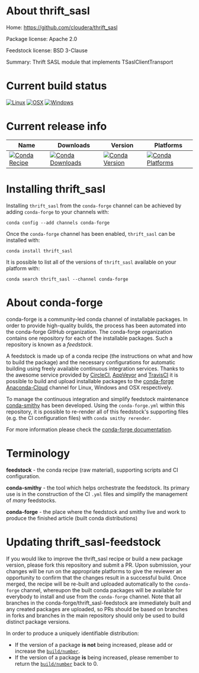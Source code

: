 About thrift_sasl
=================

Home: https://github.com/cloudera/thrift_sasl

Package license: Apache 2.0

Feedstock license: BSD 3-Clause

Summary: Thrift SASL module that implements TSaslClientTransport



Current build status
====================

[![Linux](https://img.shields.io/circleci/project/github/conda-forge/thrift_sasl-feedstock/master.svg?label=Linux)](https://circleci.com/gh/conda-forge/thrift_sasl-feedstock)
[![OSX](https://img.shields.io/travis/conda-forge/thrift_sasl-feedstock/master.svg?label=macOS)](https://travis-ci.org/conda-forge/thrift_sasl-feedstock)
[![Windows](https://img.shields.io/appveyor/ci/conda-forge/thrift_sasl-feedstock/master.svg?label=Windows)](https://ci.appveyor.com/project/conda-forge/thrift-sasl-feedstock/branch/master)

Current release info
====================

| Name | Downloads | Version | Platforms |
| --- | --- | --- | --- |
| [![Conda Recipe](https://img.shields.io/badge/recipe-thrift_sasl-green.svg)](https://anaconda.org/conda-forge/thrift_sasl) | [![Conda Downloads](https://img.shields.io/conda/dn/conda-forge/thrift_sasl.svg)](https://anaconda.org/conda-forge/thrift_sasl) | [![Conda Version](https://img.shields.io/conda/vn/conda-forge/thrift_sasl.svg)](https://anaconda.org/conda-forge/thrift_sasl) | [![Conda Platforms](https://img.shields.io/conda/pn/conda-forge/thrift_sasl.svg)](https://anaconda.org/conda-forge/thrift_sasl) |

Installing thrift_sasl
======================

Installing `thrift_sasl` from the `conda-forge` channel can be achieved by adding `conda-forge` to your channels with:

```
conda config --add channels conda-forge
```

Once the `conda-forge` channel has been enabled, `thrift_sasl` can be installed with:

```
conda install thrift_sasl
```

It is possible to list all of the versions of `thrift_sasl` available on your platform with:

```
conda search thrift_sasl --channel conda-forge
```


About conda-forge
=================

conda-forge is a community-led conda channel of installable packages.
In order to provide high-quality builds, the process has been automated into the
conda-forge GitHub organization. The conda-forge organization contains one repository
for each of the installable packages. Such a repository is known as a *feedstock*.

A feedstock is made up of a conda recipe (the instructions on what and how to build
the package) and the necessary configurations for automatic building using freely
available continuous integration services. Thanks to the awesome service provided by
[CircleCI](https://circleci.com/), [AppVeyor](https://www.appveyor.com/)
and [TravisCI](https://travis-ci.org/) it is possible to build and upload installable
packages to the [conda-forge](https://anaconda.org/conda-forge)
[Anaconda-Cloud](https://anaconda.org/) channel for Linux, Windows and OSX respectively.

To manage the continuous integration and simplify feedstock maintenance
[conda-smithy](https://github.com/conda-forge/conda-smithy) has been developed.
Using the ``conda-forge.yml`` within this repository, it is possible to re-render all of
this feedstock's supporting files (e.g. the CI configuration files) with ``conda smithy rerender``.

For more information please check the [conda-forge documentation](https://conda-forge.org/docs/).

Terminology
===========

**feedstock** - the conda recipe (raw material), supporting scripts and CI configuration.

**conda-smithy** - the tool which helps orchestrate the feedstock.
                   Its primary use is in the construction of the CI ``.yml`` files
                   and simplify the management of *many* feedstocks.

**conda-forge** - the place where the feedstock and smithy live and work to
                  produce the finished article (built conda distributions)


Updating thrift_sasl-feedstock
==============================

If you would like to improve the thrift_sasl recipe or build a new
package version, please fork this repository and submit a PR. Upon submission,
your changes will be run on the appropriate platforms to give the reviewer an
opportunity to confirm that the changes result in a successful build. Once
merged, the recipe will be re-built and uploaded automatically to the
`conda-forge` channel, whereupon the built conda packages will be available for
everybody to install and use from the `conda-forge` channel.
Note that all branches in the conda-forge/thrift_sasl-feedstock are
immediately built and any created packages are uploaded, so PRs should be based
on branches in forks and branches in the main repository should only be used to
build distinct package versions.

In order to produce a uniquely identifiable distribution:
 * If the version of a package **is not** being increased, please add or increase
   the [``build/number``](https://conda.io/docs/user-guide/tasks/build-packages/define-metadata.html#build-number-and-string).
 * If the version of a package **is** being increased, please remember to return
   the [``build/number``](https://conda.io/docs/user-guide/tasks/build-packages/define-metadata.html#build-number-and-string)
   back to 0.
